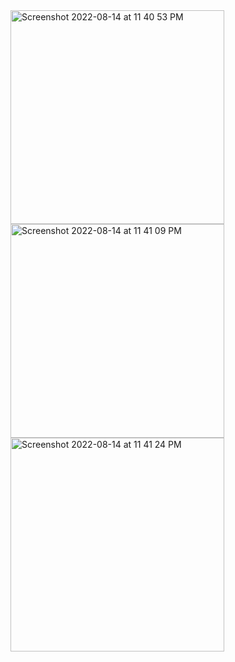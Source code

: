 <img width="342" alt="Screenshot 2022-08-14 at 11 40 53 PM" src="https://user-images.githubusercontent.com/90485362/184550912-fc6476d7-d539-41f6-87f5-766b209dc0a2.png">
<img width="342" alt="Screenshot 2022-08-14 at 11 41 09 PM" src="https://user-images.githubusercontent.com/90485362/184550921-df178de9-82e2-441e-b8a4-ba1a8ce600b1.png">
<img width="342" alt="Screenshot 2022-08-14 at 11 41 24 PM" src="https://user-images.githubusercontent.com/90485362/184550927-d7e9f37a-2402-4611-bb5b-c0fa3a718511.png">
